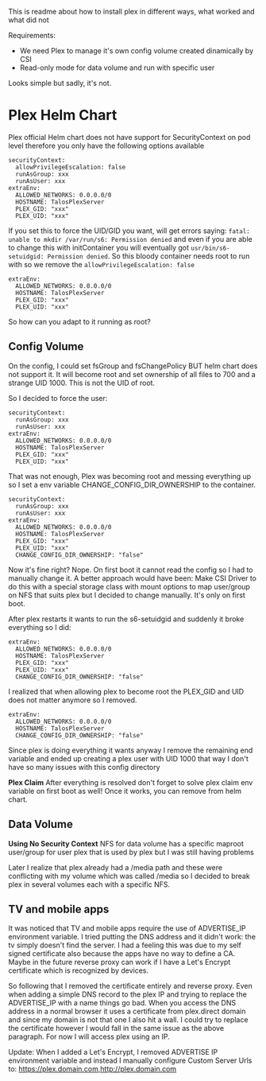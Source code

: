 This is readme about how to install plex in different ways, what worked and what did not

Requirements:
* We need Plex to manage it's own config volume created dinamically by CSI
* Read-only mode for data volume and run with specific user

Looks simple but sadly, it's not.

# Plex Helm Chart

Plex official Helm chart does not have support for SecurityContext on pod level therefore you only have the following options available

```
securityContext:
  allowPrivilegeEscalation: false
  runAsGroup: xxx
  runAsUser: xxx
extraEnv:
  ALLOWED_NETWORKS: 0.0.0.0/0
  HOSTNAME: TalosPlexServer
  PLEX_GID: "xxx"
  PLEX_UID: "xxx"
```

If you set this to force the UID/GID you want, will get errors saying: `fatal: unable to mkdir /var/run/s6: Permission denied` and even if you are able to change this with initContainer you will eventually got `usr/bin/s6-setuidgid: Permission denied`. So this bloody container needs root to run with so we remove the `allowPrivilegeEscalation: false`


```
extraEnv:
  ALLOWED_NETWORKS: 0.0.0.0/0
  HOSTNAME: TalosPlexServer
  PLEX_GID: "xxx"
  PLEX_UID: "xxx"
```

So how can you adapt to it running as root?

## Config Volume

On the config, I could set fsGroup and fsChangePolicy BUT helm chart does not support it. It will become root and set ownership of all files to 700 and a strange UID 1000. This is not the UID of root. 

So I decided to force the user:

```
securityContext:
  runAsGroup: xxx
  runAsUser: xxx
extraEnv:
  ALLOWED_NETWORKS: 0.0.0.0/0
  HOSTNAME: TalosPlexServer
  PLEX_GID: "xxx"
  PLEX_UID: "xxx"
```

That was not enough, Plex was becoming root and messing everything up so I set a env variable CHANGE_CONFIG_DIR_OWNERSHIP to the container.

```
securityContext:
  runAsGroup: xxx
  runAsUser: xxx
extraEnv:
  ALLOWED_NETWORKS: 0.0.0.0/0
  HOSTNAME: TalosPlexServer
  PLEX_GID: "xxx"
  PLEX_UID: "xxx"
  CHANGE_CONFIG_DIR_OWNERSHIP: "false"
```

Now it's fine right? Nope. On first boot it cannot read the config so I had to manually change it. A better approach would have been: Make CSI Driver to do this with a special storage class with mount options to map user/group on NFS that suits plex but I decided to change manually. It's only on first boot.

After plex restarts it wants to run the s6-setuidgid and suddenly it broke everything so I did:

```
extraEnv:
  ALLOWED_NETWORKS: 0.0.0.0/0
  HOSTNAME: TalosPlexServer
  PLEX_GID: "xxx"
  PLEX_UID: "xxx"
  CHANGE_CONFIG_DIR_OWNERSHIP: "false"
```

I realized that when allowing plex to become root the PLEX_GID and UID does not matter anymore so I removed.

```
extraEnv:
  ALLOWED_NETWORKS: 0.0.0.0/0
  HOSTNAME: TalosPlexServer
  CHANGE_CONFIG_DIR_OWNERSHIP: "false"
```

Since plex is doing everything it wants anyway I remove the remaining end variable and ended up creating a plex user with UID 1000 that way I don't have so many issues with this config directory

**Plex Claim**
After everything is resolved don't forget to solve plex claim env variable on first boot as well! Once it works, you can remove from helm chart.

## Data Volume

**Using No Security Context**
NFS for data volume has a specific maproot user/group for user plex that is used by plex but I was still having problems

Later I realize that plex already had a /media path and these were conflicting with my volume which was called /media so I decided to break plex in several volumes each with a specific NFS.

## TV and mobile apps

It was noticed that TV and mobile apps require the use of ADVERTISE_IP environment variable. I tried putting the DNS address and it didn't work: the tv simply doesn't find the server. I had a feeling this was due to my self signed certificate also because the apps have no way to define a CA. Maybe in the future reverse proxy can work if I have a Let's Encrypt certificate which is recognized by devices.

So following that I removed the certificate entirely and reverse proxy. Even when adding a simple DNS record to the plex IP and trying to replace the ADVERTISE_IP with a name things go bad. When you access the DNS address in a normal browser it uses a certificate from plex.direct domain and since my domain is not that one I also hit a wall. I could try to replace the certificate however I would fall in the same issue as the above paragraph. For now I will access plex using an IP.

Update: When I added a Let's Encrypt, I removed ADVERTISE IP environment variable and instead I manually configure Custom Server Urls to:
https://plex.domain.com,http://plex.domain.com